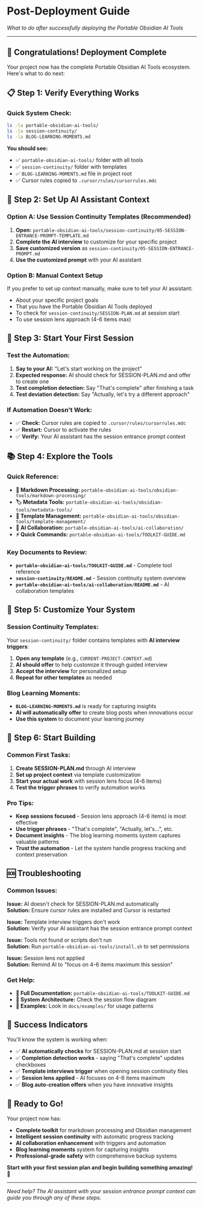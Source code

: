 # Post-Deployment Guide
*What to do after successfully deploying the Portable Obsidian AI Tools*

---

## 🎉 **Congratulations! Deployment Complete**

Your project now has the complete Portable Obsidian AI Tools ecosystem. Here's what to do next:

## 📋 **Step 1: Verify Everything Works**

### **Quick System Check:**
```bash
ls -la portable-obsidian-ai-tools/
ls -la session-continuity/
ls -la BLOG-LEARNING-MOMENTS.md
```

**You should see:**
- ✅ `portable-obsidian-ai-tools/` folder with all tools
- ✅ `session-continuity/` folder with templates
- ✅ `BLOG-LEARNING-MOMENTS.md` file in project root
- ✅ Cursor rules copied to `.cursor/rules/cursorrules.mdc`

## 🤖 **Step 2: Set Up AI Assistant Context**

### **Option A: Use Session Continuity Templates (Recommended)**
1. **Open:** `portable-obsidian-ai-tools/session-continuity/05-SESSION-ENTRANCE-PROMPT-TEMPLATE.md` 
2. **Complete the AI interview** to customize for your specific project
3. **Save customized version** as `session-continuity/05-SESSION-ENTRANCE-PROMPT.md`
4. **Use the customized prompt** with your AI assistant

### **Option B: Manual Context Setup**
If you prefer to set up context manually, make sure to tell your AI assistant:
- About your specific project goals
- That you have the Portable Obsidian AI Tools deployed
- To check for `session-continuity/SESSION-PLAN.md` at session start
- To use session lens approach (4-6 items max)

## 🎯 **Step 3: Start Your First Session**

### **Test the Automation:**
1. **Say to your AI:** "Let's start working on the project"
2. **Expected response:** AI should check for SESSION-PLAN.md and offer to create one
3. **Test completion detection:** Say "That's complete" after finishing a task
4. **Test deviation detection:** Say "Actually, let's try a different approach"

### **If Automation Doesn't Work:**
- ✅ **Check:** Cursor rules are copied to `.cursor/rules/cursorrules.mdc`
- ✅ **Restart:** Cursor to activate the rules
- ✅ **Verify:** Your AI assistant has the session entrance prompt context

## 📚 **Step 4: Explore the Tools**

### **Quick Reference:**
- **📄 Markdown Processing:** `portable-obsidian-ai-tools/obsidian-tools/markdown-processing/`
- **🏷️ Metadata Tools:** `portable-obsidian-ai-tools/obsidian-tools/metadata-tools/`
- **📝 Template Management:** `portable-obsidian-ai-tools/obsidian-tools/template-management/`
- **🤖 AI Collaboration:** `portable-obsidian-ai-tools/ai-collaboration/`
- **⚡ Quick Commands:** `portable-obsidian-ai-tools/TOOLKIT-GUIDE.md`

### **Key Documents to Review:**
- **`portable-obsidian-ai-tools/TOOLKIT-GUIDE.md`** - Complete tool reference
- **`session-continuity/README.md`** - Session continuity system overview
- **`portable-obsidian-ai-tools/ai-collaboration/README.md`** - AI collaboration templates

## 🔧 **Step 5: Customize Your System**

### **Session Continuity Templates:**
Your `session-continuity/` folder contains templates with **AI interview triggers**:

1. **Open any template** (e.g., `CURRENT-PROJECT-CONTEXT.md`)
2. **AI should offer** to help customize it through guided interview
3. **Accept the interview** for personalized setup
4. **Repeat for other templates** as needed

### **Blog Learning Moments:**
- **`BLOG-LEARNING-MOMENTS.md`** is ready for capturing insights
- **AI will automatically offer** to create blog posts when innovations occur
- **Use this system** to document your learning journey

## 🚀 **Step 6: Start Building**

### **Common First Tasks:**
1. **Create SESSION-PLAN.md** through AI interview
2. **Set up project context** via template customization
3. **Start your actual work** with session lens focus (4-6 items)
4. **Test the trigger phrases** to verify automation works

### **Pro Tips:**
- **Keep sessions focused** - Session lens approach (4-6 items) is most effective
- **Use trigger phrases** - "That's complete", "Actually, let's...", etc.
- **Document insights** - The blog learning moments system captures valuable patterns
- **Trust the automation** - Let the system handle progress tracking and context preservation

## 🆘 **Troubleshooting**

### **Common Issues:**

**Issue:** AI doesn't check for SESSION-PLAN.md automatically  
**Solution:** Ensure cursor rules are installed and Cursor is restarted

**Issue:** Template interview triggers don't work  
**Solution:** Verify your AI assistant has the session entrance prompt context

**Issue:** Tools not found or scripts don't run  
**Solution:** Run `portable-obsidian-ai-tools/install.sh` to set permissions

**Issue:** Session lens not applied  
**Solution:** Remind AI to "focus on 4-6 items maximum this session"

### **Get Help:**
- **📖 Full Documentation:** `portable-obsidian-ai-tools/TOOLKIT-GUIDE.md`
- **🔄 System Architecture:** Check the session flow diagram
- **🎯 Examples:** Look in `docs/examples/` for usage patterns

## 🎯 **Success Indicators**

You'll know the system is working when:
- ✅ **AI automatically checks** for SESSION-PLAN.md at session start
- ✅ **Completion detection works** - saying "That's complete" updates checkboxes
- ✅ **Template interviews trigger** when opening session continuity files  
- ✅ **Session lens applied** - AI focuses on 4-6 items maximum
- ✅ **Blog auto-creation offers** when you have innovative insights

## 🚀 **Ready to Go!**

Your project now has:
- **Complete toolkit** for markdown processing and Obsidian management
- **Intelligent session continuity** with automatic progress tracking
- **AI collaboration enhancement** with triggers and automation
- **Blog learning moments** system for capturing insights
- **Professional-grade safety** with comprehensive backup systems

**Start with your first session plan and begin building something amazing!** 🎯

---

*Need help? The AI assistant with your session entrance prompt context can guide you through any of these steps.* 